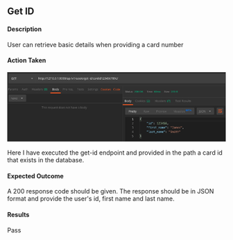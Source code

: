 ## Get ID
#### Description
User can retrieve basic details when providing a card number

#### Action Taken
![Get Id](get_id.png)

Here I have executed the get-id endpoint and provided in the path a card id that exists in the database.
#### Expected Outcome
A 200 response code should be given. The response should be in JSON format and provide the user's id, first name and
last name.
#### Results
Pass
